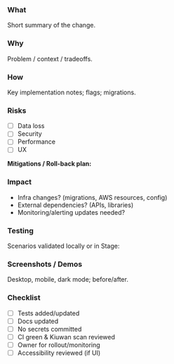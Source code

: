 ### What
Short summary of the change.

### Why
Problem / context / tradeoffs.

### How
Key implementation notes; flags; migrations.

### Risks
- [ ] Data loss
- [ ] Security
- [ ] Performance
- [ ] UX

**Mitigations / Roll-back plan:**

### Impact
- Infra changes? (migrations, AWS resources, config)
- External dependencies? (APIs, libraries)
- Monitoring/alerting updates needed?

### Testing
Scenarios validated locally or in Stage:

### Screenshots / Demos
Desktop, mobile, dark mode; before/after.

### Checklist
- [ ] Tests added/updated
- [ ] Docs updated
- [ ] No secrets committed
- [ ] CI green & Kiuwan scan reviewed
- [ ] Owner for rollout/monitoring
- [ ] Accessibility reviewed (if UI)

